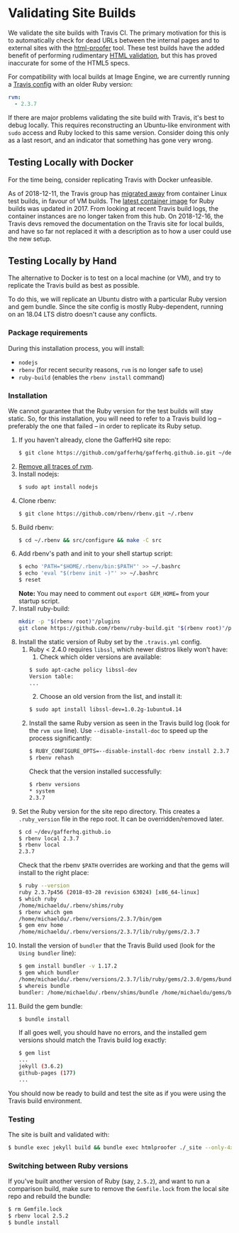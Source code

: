 # Validating Site Builds #

We validate the site builds with Travis CI. The primary motivation for this is to automatically check for dead URLs between the internal pages and to external sites with the [html-proofer](https://github.com/gjtorikian/html-proofer) tool. These test builds have the added benefit of performing rudimentary [HTML validation](https://github.com/sparklemotion/nokogiri), but this has proved inaccurate for some of the HTML5 specs.

For compatibility with local builds at Image Engine, we are currently running a [Travis config](https://github.com/GafferHQ/gafferhq.github.io/blob/master/.travis.yml) with an older Ruby version:
```yml
rvm:
  - 2.3.7
```

If there are major problems validating the site build with Travis, it's best to debug locally. This requires reconstructing an Ubuntu-like environment with `sudo` access and Ruby locked to this same version. Consider doing this only as a last resort, and an indicator that something has gone very wrong.

## Testing Locally with Docker ##
For the time being, consider replicating Travis with Docker unfeasible.

As of 2018-12-11, the Travis group has [migrated away](https://blog.travis-ci.com/2018-11-19-required-linux-infrastructure-migration) from container Linux test builds, in favour of VM builds. The [latest container image](https://hub.docker.com/r/travisci/ci-garnet/tags) for Ruby builds was updated in 2017. From looking at recent Travis build logs, the container instances are no longer taken from this hub. On 2018-12-16, the Travis devs removed the documentation on the Travis site for local builds, and have so far not replaced it with a description as to how a user could use the new setup.

## Testing Locally by Hand ##
The alternative to Docker is to test on a local machine (or VM), and try to replicate the Travis build as best as possible.

To do this, we will replicate an Ubuntu distro with a particular Ruby version and gem bundle. Since the site config is mostly Ruby-dependent, running on an 18.04 LTS distro doesn't cause any conflicts.

### Package requirements ###
During this installation process, you will install:
- `nodejs`
- `rbenv` (for recent security reasons, `rvm` is no longer safe to use)
- `ruby-build` (enables the `rbenv install` command)

### Installation ###
We cannot guarantee that the Ruby version for the test builds will stay static. So, for this installation, you will need to refer to a Travis build log – preferably the one that failed – in order to replicate its Ruby setup.
1. If you haven't already, clone the GafferHQ site repo:
    ```bash
    $ git clone https://github.com/gafferhq/gafferhq.github.io.git ~/dev/
    ```
2. [Remove all traces of rvm](https://richonrails.com/articles/uninstalling-rvm).
3. Install nodejs:
    ```bash
    $ sudo apt install nodejs
    ```
4. Clone rbenv:
    ```bash
    $ git clone https://github.com/rbenv/rbenv.git ~/.rbenv
    ```
5. Build rbenv:
    ```bash
    $ cd ~/.rbenv && src/configure && make -C src
    ```
6. Add rbenv's path and init to your shell startup script:
    ```bash
    $ echo 'PATH="$HOME/.rbenv/bin:$PATH"' >> ~/.bashrc
    $ echo 'eval "$(rbenv init -)"' >> ~/.bashrc
    $ reset
    ```
    **Note:** You may need to comment out `export GEM_HOME=` from your startup script.
7. Install ruby-build:
    ```bash
    mkdir -p "$(rbenv root)"/plugins
    git clone https://github.com/rbenv/ruby-build.git "$(rbenv root)"/plugins/ruby-build
    ```
8. Install the static version of Ruby set by the `.travis.yml` config.
    1. Ruby < 2.4.0 requires `libssl`, which newer distros likely won't have:
        1. Check which older versions are available:
        ```bash
        $ sudo apt-cache policy libssl-dev
        Version table:
        ...
        ```
        2. Choose an old version from the list, and install it:
        ```bash
        $ sudo apt install libssl-dev=1.0.2g-1ubuntu4.14
        ```
    2. Install the same Ruby version as seen in the Travis build log (look for the `rvm use` line). Use `--disable-install-doc` to speed up the process significantly:
        ```bash
        $ RUBY_CONFIGURE_OPTS=--disable-install-doc rbenv install 2.3.7
        $ rbenv rehash
        ```
        Check that the version installed successfully:
        ```bash
        $ rbenv versions
        * system
        2.3.7
        ```
9. Set the Ruby version for the site repo directory. This creates a `.ruby_version` file in the repo root. It can be overridden/removed later. 
    ```bash
    $ cd ~/dev/gafferhq.github.io
    $ rbenv local 2.3.7
    $ rbenv local
    2.3.7
    ```
    Check that the rbenv `$PATH` overrides are working and that the gems will install to the right place:
    ```bash
    $ ruby --version
    ruby 2.3.7p456 (2018-03-28 revision 63024) [x86_64-linux]
    $ which ruby
    /home/michaeldu/.rbenv/shims/ruby
    $ rbenv which gem
    /home/michaeldu/.rbenv/versions/2.3.7/bin/gem
    $ gem env home
    /home/michaeldu/.rbenv/versions/2.3.7/lib/ruby/gems/2.3.7
    ```
10. Install the version of `bundler` that the Travis Build used (look for the `Using bundler` line):
    ```bash
    $ gem install bundler -v 1.17.2
    $ gem which bundler
    /home/michaeldu/.rbenv/versions/2.3.7/lib/ruby/gems/2.3.0/gems/bundler-1.17.2/lib/bundler.rb
    $ whereis bundle
    bundler: /home/michaeldu/.rbenv/shims/bundle /home/michaeldu/gems/bin/bundle
    ```
11. Build the gem bundle:
    ```bash
    $ bundle install
    ```
    If all goes well, you should have no errors, and the installed gem versions should match the Travis build log exactly:
    ```bash
    $ gem list
    ...
    jekyll (3.6.2)
    github-pages (177)
    ...
    ```
You should now be ready to build and test the site as if you were using the Travis build environment.

### Testing ###
The site is built and validated with:
```bash
$ bundle exec jekyll build && bundle exec htmlproofer ./_site --only-4xx --check-html --empty-alt-ignore --url-ignore "/vimeo.com/"
```

### Switching between Ruby versions ###
If you've built another version of Ruby (say, `2.5.2`), and want to run a comparison build, make sure to remove the `Gemfile.lock` from the local site repo and rebuild the bundle:
```bash
$ rm Gemfile.lock
$ rbenv local 2.5.2
$ bundle install
```
